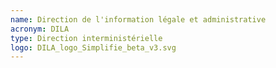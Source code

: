 ```yaml
---
name: Direction de l'information légale et administrative
acronym: DILA
type: Direction interministérielle
logo: DILA_logo_Simplifie_beta_v3.svg
---
```

